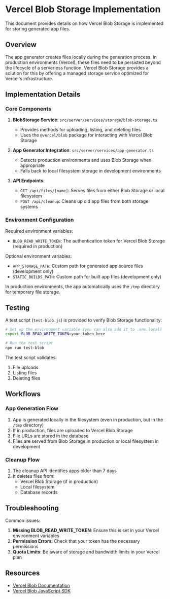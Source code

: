 # Vercel Blob Storage Implementation

This document provides details on how Vercel Blob Storage is implemented for storing generated app files.

## Overview

The app generator creates files locally during the generation process. In production environments (Vercel), these files need to be persisted beyond the lifecycle of a serverless function. Vercel Blob Storage provides a solution for this by offering a managed storage service optimized for Vercel's infrastructure.

## Implementation Details

### Core Components

1. **BlobStorage Service**: `src/server/services/storage/blob-storage.ts`
   - Provides methods for uploading, listing, and deleting files
   - Uses the `@vercel/blob` package for interacting with Vercel Blob Storage

2. **App Generator Integration**: `src/server/services/app-generator.ts`
   - Detects production environments and uses Blob Storage when appropriate
   - Falls back to local filesystem storage in development environments

3. **API Endpoints**:
   - `GET /api/files/[name]`: Serves files from either Blob Storage or local filesystem
   - `POST /api/cleanup`: Cleans up old app files from both storage systems

### Environment Configuration

Required environment variables:
- `BLOB_READ_WRITE_TOKEN`: The authentication token for Vercel Blob Storage (required in production)

Optional environment variables:
- `APP_STORAGE_PATH`: Custom path for generated app source files (development only)
- `STATIC_BUILDS_PATH`: Custom path for built app files (development only)

In production environments, the app automatically uses the `/tmp` directory for temporary file storage.

## Testing

A test script (`test-blob.js`) is provided to verify Blob Storage functionality:

```bash
# Set up the environment variable (you can also add it to .env.local)
export BLOB_READ_WRITE_TOKEN=your_token_here

# Run the test script
npm run test-blob
```

The test script validates:
1. File uploads
2. Listing files
3. Deleting files

## Workflows

### App Generation Flow

1. App is generated locally in the filesystem (even in production, but in the `/tmp` directory)
2. If in production, files are uploaded to Vercel Blob Storage
3. File URLs are stored in the database
4. Files are served from Blob Storage in production or local filesystem in development

### Cleanup Flow

1. The cleanup API identifies apps older than 7 days
2. It deletes files from:
   - Vercel Blob Storage (if in production)
   - Local filesystem
   - Database records

## Troubleshooting

Common issues:

1. **Missing BLOB_READ_WRITE_TOKEN**: Ensure this is set in your Vercel environment variables
2. **Permission Errors**: Check that your token has the necessary permissions
3. **Quota Limits**: Be aware of storage and bandwidth limits in your Vercel plan

## Resources

- [Vercel Blob Documentation](https://vercel.com/docs/storage/vercel-blob)
- [Vercel Blob JavaScript SDK](https://vercel.com/docs/storage/vercel-blob/using-blob-sdk) 
